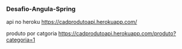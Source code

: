 ### Desafio-Angula-Spring
api no heroku 
https://cadprodutoapi.herokuapp.com/

produto por catgoria
https://cadprodutoapi.herokuapp.com/produto?categoria=1


